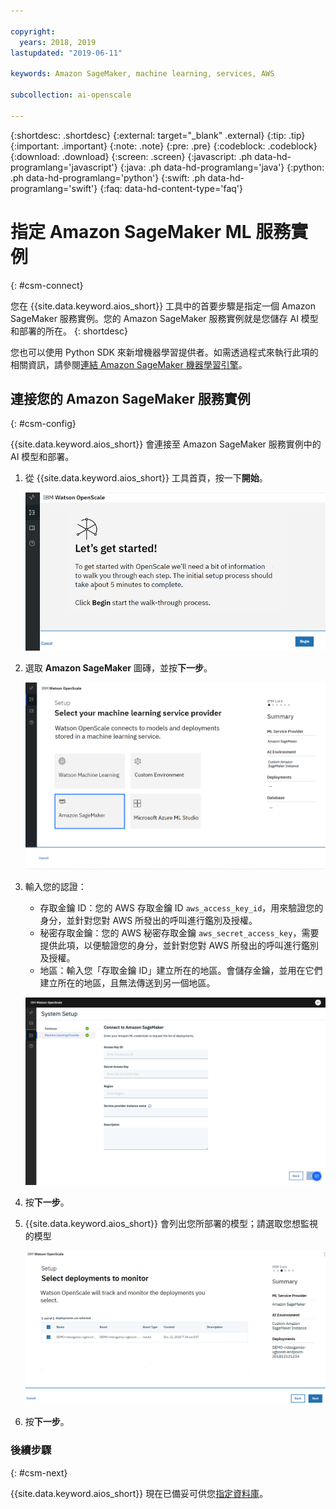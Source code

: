 ```yaml
---

copyright:
  years: 2018, 2019
lastupdated: "2019-06-11"

keywords: Amazon SageMaker, machine learning, services, AWS

subcollection: ai-openscale

---
```


{:shortdesc: .shortdesc}
{:external: target="_blank" .external}
{:tip: .tip}
{:important: .important}
{:note: .note}
{:pre: .pre}
{:codeblock: .codeblock}
{:download: .download}
{:screen: .screen}
{:javascript: .ph data-hd-programlang='javascript'}
{:java: .ph data-hd-programlang='java'}
{:python: .ph data-hd-programlang='python'}
{:swift: .ph data-hd-programlang='swift'}
{:faq: data-hd-content-type='faq'}

# 指定 Amazon SageMaker ML 服務實例
{: #csm-connect}

您在 {{site.data.keyword.aios_short}} 工具中的首要步驟是指定一個 Amazon SageMaker 服務實例。您的 Amazon SageMaker 服務實例就是您儲存 AI 模型和部署的所在。
{: shortdesc}

您也可以使用 Python SDK 來新增機器學習提供者。如需透過程式來執行此項的相關資訊，請參閱[連結 Amazon SageMaker 機器學習引擎](/docs/services/ai-openscale?topic=ai-openscale-cml-connect#cml-smbind)。

## 連接您的 Amazon SageMaker 服務實例
{: #csm-config}

{{site.data.keyword.aios_short}} 會連接至 Amazon SageMaker 服務實例中的 AI 模型和部署。

1.  從 {{site.data.keyword.aios_short}} 工具首頁，按一下**開始**。

    ![首頁](images/gs-config-start.png)

1.  選取 **Amazon SageMaker** 圖磚，並按**下一步**。

    ![選取 Amazon SageMaker 服務](images/connect-sage.png)

1.  輸入您的認證：

    - 存取金鑰 ID：您的 AWS 存取金鑰 ID `aws_access_key_id`，用來驗證您的身分，並針對您對 AWS 所發出的呼叫進行鑑別及授權。
    - 秘密存取金鑰：您的 AWS 秘密存取金鑰 `aws_secret_access_key`，需要提供此項，以便驗證您的身分，並針對您對 AWS 所發出的呼叫進行鑑別及授權。
    - 地區：輸入您「存取金鑰 ID」建立所在的地區。會儲存金鑰，並用在它們建立所在的地區，且無法傳送到另一個地區。

    ![輸入 Amazon SageMaker 服務認證](images/connect-sage-cred.png)

1.  按**下一步**。

1.  {{site.data.keyword.aios_short}} 會列出您所部署的模型；請選取您想監視的模型

    ![選取 Amazon SageMaker 部署模型](images/connect-sage-deploys.png)

1.  按**下一步**。

### 後續步驟
{: #csm-next}

{{site.data.keyword.aios_short}} 現在已備妥可供您[指定資料庫](/docs/services/ai-openscale?topic=ai-openscale-connect-db)。
